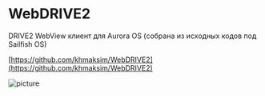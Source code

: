 WebDRIVE2
===================

DRIVE2 WebView клиент для Aurora OS (собрана из исходных кодов под Sailfish OS)

[https://github.com/khmaksim/WebDRIVE2](https://github.com/khmaksim/WebDRIVE2)

![picture](../data/com.github.WebDRIVE2.png)